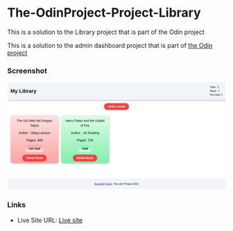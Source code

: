 # The-OdinProject-Project-Library
This is a solution to the Library project that is part of the Odin project

This is a solution to the admin dashboard project that is part of <a href="https://www.theodinproject.com/lessons/node-path-javascript-library" target="_blank">the Odin project</a>

### Screenshot

![Screenshot](./images/libraryscreenshot.png)

### Links

- Live Site URL: <a href="https://medido1.github.io/The-OdinProject-Project-Library/">Live site</a>
